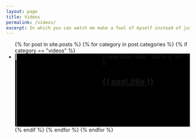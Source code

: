 ```yaml
---
layout: page
title: Videos
permalink: /videos/
excerpt: In which you can watch me make a fool of myself instead of just imagining it.
---
```


  <ul class="post-list">
    {% for post in site.posts %}
	  {% for category in post.categories %}
	    {% if category == "videos" %}
          <li>
		      <div style="background:#000;height:200px">
			    <div style="float:left"><a href="{{ post.url | prepend: site.baseurl }}"><img src="/videos/thumbnails/{{ post.title }}.jpg" style="width:50%;height:200px"></a></div>
				<div style="float:right;width:50%;height:100%">
			      <span class="post-meta">{{ post.date | date: "%b %-d, %Y" }}</span>
			      <h2>
			        <a class="post-link" href="{{ post.url | prepend: site.baseurl }}">{{ post.title }}</a>
			      </h2>
				</div>
				<br style="clear:both;"/>
	  	      </div>
          </li>
		{% endif %}
      {% endfor %}
    {% endfor %}
  </ul>